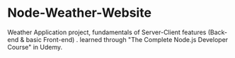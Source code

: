 # Node-Weather-Website
Weather Application project, fundamentals of Server-Client features (Back-end & basic Front-end) . learned through "The Complete Node.js Developer Course" in Udemy.
